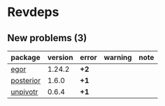 # Revdeps

## New problems (3)

|package   |version |error  |warning |note |
|:---------|:-------|:------|:-------|:----|
|[egor](problems.md#egor)|1.24.2  |__+2__ |        |     |
|[posterior](problems.md#posterior)|1.6.0   |__+1__ |        |     |
|[unpivotr](problems.md#unpivotr)|0.6.4   |__+1__ |        |     |

